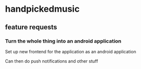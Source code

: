 # handpickedmusic

## feature requests

### Turn the whole thing into an android application

Set up new frontend for the application as an android application

Can then do push notifications and other stuff
